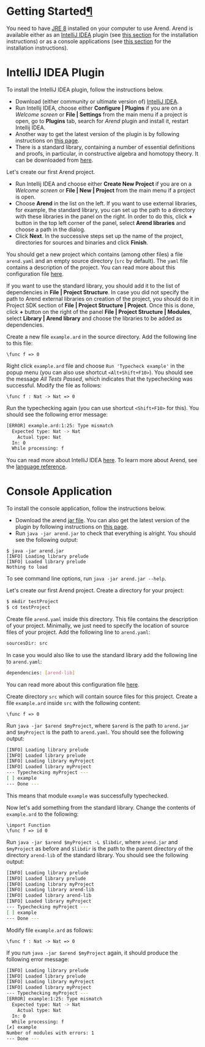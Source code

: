 <h1 id="getting-started">Getting Started<a class="headerlink" href="#getting-started" title="Permanent link">&para;</a></h1>

You need to have [JRE 8](https://docs.oracle.com/javase/8/docs/technotes/guides/install/install_overview.html) installed on your computer to use Arend.
Arend is available either as an [IntelliJ IDEA](https://www.jetbrains.com/idea) plugin (see [this section](#intellij-idea-plugin) for the installation instructions) or as a console applications (see [this section](#console-application) for the installation instructions).

# IntelliJ IDEA Plugin

To install the IntelliJ IDEA plugin, follow the instructions below.

* Download (either community or ultimate version of) [IntelliJ IDEA](https://www.jetbrains.com/idea).
* Run Intellij IDEA, choose either **Configure | Plugins** if you are on a _Welcome screen_ or **File | Settings** from the main menu if a project is open, go to **Plugins** tab, search for _Arend_ plugin and install it, restart Intellij IDEA.
* Another way to get the latest version of the plugin is by following instructions on [this page](https://github.com/JetBrains/intellij-arend/blob/dev/README.md).
* There is a standard library, containing a number of essential definitions and proofs, in particular, in
 constructive algebra and homotopy theory. It can be downloaded from [here](https://github.com/JetBrains/arend-lib).

Let's create our first Arend project.

* Run Intellij IDEA and choose either **Create New Project** if you are on a _Welcome screen_ or **File | New | Project** from the main menu if a project is open.
* Choose **Arend** in the list on the left. If you want to use external libraries, for example, the standard library, 
you can set up the path to a directory with
these libraries in the panel on the right. In order to do this, click **+** button in the top left corner of the panel, select
**Arend libraries** and choose a path in the dialog.
* Click **Next**. In the successive steps set up the name of the project, directories for sources and binaries and click **Finish**. 
 
You should get a new project which contains (among other files) a file `arend.yaml` and an empty source directory 
(`src` by default).
The `yaml` file contains a description of the project.
You can read more about this configuration file [here](libraries).

If you want to use the standard library, you should add it to the list of dependencies in **File | Project Structure**.
In case you did not specify the path to Arend external libraries on creation of the project, you should do it in Project SDK
section of **File | Project Structure | Project**.  Once this is done, click **+** button on the right of the panel
**File | Project Structure | Modules**, select **Library | Arend library** and choose the libraries to be added as 
dependencies.

Create a new file `example.ard` in the source directory.
Add the following line to this file:
```arend
\func f => 0
```
Right click `example.ard` file and choose `Run 'Typecheck example'` in the popup menu (you can also use shortcut `<Alt+Shift+F10>`).
You should see the message _All Tests Passed_, which indicates that the typechecking was successful.
Modify the file as follows:
```arend
\func f : Nat -> Nat => 0
```
Run the typechecking again (you can use shortcut `<Shift+F10>` for this).
You should see the following error message:
```bash
[ERROR] example.ard:1:25: Type mismatch
  Expected type: Nat -> Nat
    Actual type: Nat
  In: 0
  While processing: f
```

You can read more about IntelliJ IDEA [here](https://www.jetbrains.com/help/idea/discover-intellij-idea.html).
To learn more about Arend, see the [language reference](language-reference).

# Console Application

To install the console application, follow the instructions below.

* Download the arend [jar file](http://valis.github.io/arend.jar). You can also get the latest version of the plugin by following instructions on [this page](https://github.com/JetBrains/arend/blob/master/README.md).
* Run `java -jar arend.jar` to check that everything is alright. You should see the following output:
<pre><code class="bash">$ java -jar arend.jar
[INFO] Loading library prelude
[INFO] Loaded library prelude
Nothing to load
</code></pre>
To see command line options, run `java -jar arend.jar --help`.

Let's create our first Arend project.
Create a directory for your project:
```bash
$ mkdir testProject
$ cd testProject
```
Create file `arend.yaml` inside this directory.
This file contains the description of your project.
Minimally, we just need to specify the location of source files of your project.
Add the following line to `arend.yaml`:
```bash
sourcesDir: src
```
In case you would also like to use the standard library add the following line to `arend.yaml`:
```bash
dependencies: [arend-lib]
```  
You can read more about this configuration file [here](libraries).

Create directory `src` which will contain source files for this project.
Create a file `example.ard` inside `src` with the following content:
```arend
\func f => 0
```
Run `java -jar $arend $myProject`, where `$arend` is the path to `arend.jar` and `$myProject` is the path to `arend.yaml`.
You should see the following output:
```bash
[INFO] Loading library prelude
[INFO] Loaded library prelude
[INFO] Loading library myProject
[INFO] Loaded library myProject
--- Typechecking myProject ---
[ ] example
--- Done ---
```
This means that module `example` was successfully typechecked.

Now let's add something from the standard library. Change the contents of `example.ard` to the following:
```arend
\import Function
\func f => id 0
```
Run `java -jar $arend $myProject -L $libdir`, where `arend.jar` and `$myProject` as before and `$libdir` 
is the path to the parent directory of the directory `arend-lib` of the standard library. You should see the following
output:
```bash
[INFO] Loading library prelude
[INFO] Loaded library prelude
[INFO] Loading library myProject
[INFO] Loading library arend-lib
[INFO] Loaded library arend-lib
[INFO] Loaded library myProject
--- Typechecking myProject ---
[ ] example
--- Done ---
```
  
Modify file `example.ard` as follows:
```arend
\func f : Nat -> Nat => 0
```
If you run `java -jar $arend $myProject` again, it should produce the following error message:
```bash
[INFO] Loading library prelude
[INFO] Loaded library prelude
[INFO] Loading library myProject
[INFO] Loaded library myProject
--- Typechecking myProject ---
[ERROR] example:1:25: Type mismatch
  Expected type: Nat -> Nat
    Actual type: Nat
  In: 0
  While processing: f
[✗] example
Number of modules with errors: 1
--- Done ---
```

